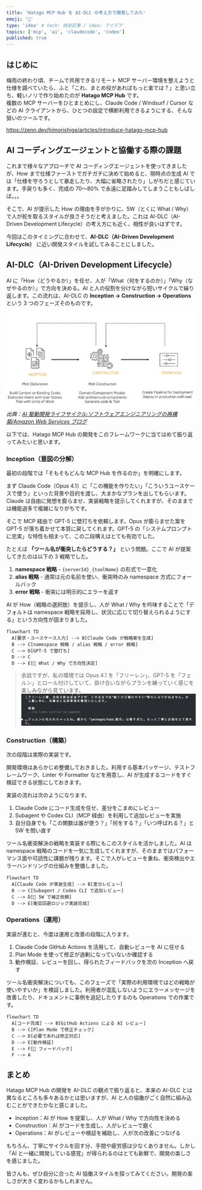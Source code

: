 ```yaml
---
title: 'Hatago MCP Hub を AI-DLC の考え方で開発してみた'
emoji: '🏮'
type: 'idea' # tech: 技術記事 / idea: アイデア
topics: ['mcp', 'ai', 'claudecode', 'codex']
published: true
---
```


## はじめに

梅雨の終わり頃、チームで共用できるリモート MCP サーバー環境を整えようと仕様を調べていたら、ふと「これ、まとめ役があればもっと楽では？」と思い立ち、軽いノリで作り始めたのが **Hatago MCP Hub** です。  
複数の MCP サーバーをひとまとめにし、Claude Code / Windsurf / Cursor などの AI クライアントから、ひとつの設定で横断利用できるようにする、そんな狙いのツールです。

https://zenn.dev/himorishige/articles/introduce-hatago-mcp-hub

## AI コーディングエージェントと協働する際の課題

これまで様々なアプローチで AI コーディングエージェントを使ってきましたが、How まで仕様ファーストでガチガチに決めて始めると、現時点の生成 AI では「仕様を守ろうとして暴走したり、大幅に省略されたり」しがちだと感じています。手戻りも多く、完成の 70〜80% で永遠に足踏みしてしまうこともしばしば。。。

そこで、AI が提示した How の理由を手がかりに、5W（とくに What / Why）で人が舵を取るスタイルが良さそうだと考えました。これは AI-DLC（AI-Driven Development Lifecycle）の考え方にも近く、相性が良いはずです。

今回はこのタイミングに合わせて、**AI-DLC（AI-Driven Development Lifecycle）** に近い開発スタイルを試してみることにしました。

## AI-DLC（AI-Driven Development Lifecycle）

AI に「How（どうやるか）」を任せ、人が「What（何をするのか）」「Why（なぜやるのか）」で方向を決める。AI と人の役割を分けながら短いサイクルで繰り返します。この流れは、AI-DLC の **Inception → Construction → Operations** という 3 つのフェーズそのものです。

![AI-DLC](/images/hatago-with-ai-dlc/aidlc-image03.png)
_出典：[AI 駆動開発ライフサイクル:ソフトウェアエンジニアリングの再構築/Amazon Web Services ブログ](https://aws.amazon.com/jp/blogs/news/ai-driven-development-life-cycle/)_

以下では、Hatago MCP Hub の開発をこのフレームワークに当てはめて振り返ってみたいと思います。

### Inception（意図の分解）

最初の段階では「そもそもどんな MCP Hub を作るのか」を明確にします。

まず Claude Code（Opus 4.1）に「この機能を作りたい」「こういうユースケースで使う」といった背景や目的を渡し、大まかなプランを出してもらいます。Claude は自由に発想を膨らませ、実装戦略を提示してくれますが、そのままでは機能過多で複雑になりがちです。

そこで MCP 経由で GPT-5 に壁打ちを依頼します。Opus が膨らませた案を GPT-5 が落ち着かせて本質に戻してくれます。GPT-5 の「システムプロンプトに忠実」な特性も相まって、この二段構えはとても有効でした。

たとえば **「ツール名が衝突したらどうする？」** という問題。ここで AI が提案してきたのは以下の 3 戦略でした。

1. **namespace 戦略** - `{serverId}_{toolName}` の形式で一意化
2. **alias 戦略** - 通常は元の名前を使い、衝突時のみ namespace 方式にフォールバック
3. **error 戦略** - 衝突には明示的にエラーを返す

AI が How（戦略の選択肢）を提示し、人が What / Why を吟味することで「デフォルトは namespace 戦略を採用し、状況に応じて切り替えられるようにする」という方向性が固まりました。

```mermaid
flowchart TD
  A[要求・ユースケース入力] --> B[Claude Code が戦略案を生成]
  B --> C[namespace 戦略 / alias 戦略 / error 戦略]
  C --> D[GPT-5 で壁打ち]
  D --> C
  D --> E[🙆 What / Why で方向性決定]
```

> 余談ですが、私の環境では Opus 4.1 を「フリーレン」、GPT-5 を「フェルン」とロール付けしていて、掛け合いながらプランを練っていく感じを楽しみながら見ています。
> ![Opus 4.1 と GPT-5 のやり取り](/images/hatago-with-ai-dlc/freren.png)

### Construction（構築）

次の段階は実際の実装です。

開発環境はあらかじめ整備しておきました。利用する基本パッケージ、テストフレームワーク、Linter や Formatter などを用意し、AI が生成するコードをすぐ検証できる状態にしておきます。

実装の流れは次のようになります。

1. Claude Code にコード生成を任せ、差分をこまめにレビュー
2. Subagent や Codex CLI（MCP 経由）を利用して追加レビューを実施
3. 自分自身でも「この関数は誰が使う？」「何をする？」「いつ呼ばれる？」と 5W を問い直す

ツール名衝突解決の戦略を実装する際にもこのスタイルを活かしました。AI は namespace 戦略のコードを一気に生成してくれますが、そのままではパフォーマンス面や可読性に課題が残ります。そこで人がレビューを重ね、衝突検出やエラーハンドリングの仕組みを整備しました。

```mermaid
flowchart TD
  A[Claude Code が実装生成] --> B[差分レビュー]
  B --> C[Subagent / Codex CLI で追加レビュー]
  C --> D[🙆 5W で補正依頼]
  D --> E[衝突回避ロジック実装完成]
```

### Operations（運用）

実装が進むと、今度は運用と改善の段階に入ります。

1. Claude Code GitHub Actions を活用して、自動レビューを AI に任せる
2. Plan Mode を使って修正が過剰になっていないか確認する
3. 動作検証、レビューを回し、得られたフィードバックを次の Inception へ戻す

ツール名衝突解決についても、このフェーズで「実際の利用環境ではどの戦略が使いやすいか」を検証しました。利用者が混乱しないようにエラーメッセージを改善したり、ドキュメントに事例を追記したりするのも Operations での作業です。

```mermaid
flowchart TD
  A[コード完成] --> B[GitHub Actions による AI レビュー]
  B --> C[Plan Mode で修正チェック]
  C --> D[必要であれば修正対応]
  D --> E[動作検証]
  E --> F[🙆 フィードバック]
  F --> A
```

## まとめ

Hatago MCP Hub の開発を AI-DLC の観点で振り返ると、本来の AI-DLC とは異なるところも多々あるかとは思いますが、AI と人の協働がごく自然に組み込むことができたかなと感じました。

- Inception：AI が How を提案し、人が What / Why で方向性を決める
- Construction：AI がコードを生成し、人がレビューで磨く
- Operations：AI がレビューや検証を補助し、人が次の改善につなげる

もちろん、丁寧にサイクルを回す分、手間や疲労感は少なくありません。しかし「AI と一緒に開発している感覚」が得られるのはとても新鮮で、開発の楽しさを感じました。

皆さんも、ぜひ自分に合った AI 協働スタイルを探ってみてください。開発の楽しさが大きく変わるかもしれません。
